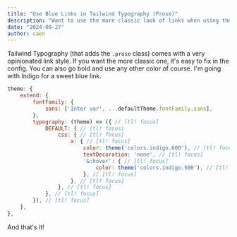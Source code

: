 ```yaml
---
title: "Use Blue Links in Tailwind Typography (Prose)"
description: "Want to use the more classic look of links when using the Tailwind typography prose plugin? Here's how."
date: "2024-09-27"
author: caen
---
```


Tailwind Typography (that adds the `.prose` class) comes with a very opinionated link style. If you want the more classic one, it's easy to fix in the config. You can also go bold and use any other color of course. I'm going with Indigo for a sweet blue link.

```js
theme: {
    extend: {
        fontFamily: {
            sans: ['Inter var', ...defaultTheme.fontFamily.sans],
        },
        typography: (theme) => ({ // [tl! focus]
            DEFAULT: { // [tl! focus]
                css: { // [tl! focus]
                    a: { // [tl! focus]
                        color: theme('colors.indigo.600'), // [tl! focus]
                        textDecoration: 'none', // [tl! focus]
                        '&:hover': { // [tl! focus]
                            color: theme('colors.indigo.500'), // [tl! focus]
                        }, // [tl! focus]
                    }, // [tl! focus]
                }, // [tl! focus]
            }, // [tl! focus]
        }), // [tl! focus]
    },
},
```

And that's it!
